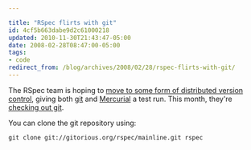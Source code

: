 ```yaml
---

title: "RSpec flirts with git"
id: 4cf5b663dabe9d2c61000218
updated: 2010-11-30T21:43:47-05:00
date: 2008-02-28T08:47:00-05:00
tags:
- code
redirect_from: /blog/archives/2008/02/28/rspec-flirts-with-git/
---
```


The RSpec team is hoping to [move to some form of distributed version control](http://rubyforge.org/pipermail/rspec-devel/2008-February/004733.html), giving both [git](http://git.or.cz/) and [Mercurial](http://www.selenic.com/mercurial/wiki/) a test run. This month, they're [checking out git](http://gitorious.org/projects/rspec).

You can clone the git repository using:

    git clone git://gitorious.org/rspec/mainline.git rspec
